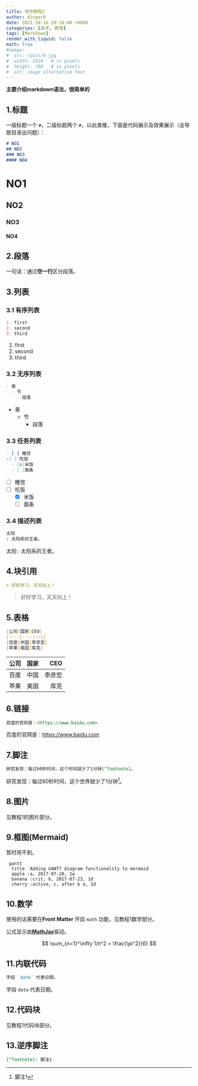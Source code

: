 ```yaml
---
title: 写作教程2
author: dinger0
date: 2021-10-16 20:10:00 +0800
categories: [技术, 教程]
tags: [MarkDown]
render_with_liquid: false
math: true
#image:
#  src: /pics/0.jpg
#  width: 1024   # in pixels
#  height: 768   # in pixels
#  alt: image alternative text
---
```


**主要介绍markdown语法，很简单的**

## 1.标题
一级标题一个 `#`，二级标题两个 `#`，以此类推，下面是代码展示及效果展示（会导致目录出问题）：


```markdown
# NO1
## NO2
### NO3
#### NO4
```

# NO1
## NO2
### NO3
#### NO4

## 2.段落

一句话：通过**空一行**区分段落。

## 3.列表

### 3.1 有序列表

```markdown
1. first
2. second
3. third
```
1. first
2. second
3. third

### 3.2 无序列表

```markdown
- 章
  - 节
    - 段落
```

- 章
  - 节
    - 段落

### 3.3 任务列表

```markdown
- [ ] 睡觉
-[ ] 吃饭
  - [x]米饭
  - [ ]面条
```

- [ ] 睡觉
- [ ] 吃饭
  - [x] 米饭
  - [ ] 面条
  
### 3.4 描述列表

```markdown
太阳
: 太阳系的王者。
```

太阳
: 太阳系的王者。

## 4.块引用

```markdown
> 好好学习，天天向上！
```

> 好好学习，天天向上！

## 5.表格

```markdown
|公司|国家|CEO|
|:---|:---|--:|
|百度|中国|李彦宏|
|苹果|美国|库克|
```

|公司|国家|CEO|
|:---|:---|--:|
|百度|中国|李彦宏|
|苹果|美国|库克|

## 6.链接

```markdown
百度的官网是：<https://www.baidu.com>
```

百度的官网是：<https://www.baidu.com>

## 7.脚注

```markdown
研究发现：每过60秒时间，这个时间就少了1分钟[^footnote]。

```

研究发现：每过60秒时间，这个世界就少了1分钟[^footnote]。

## 8.图片

见教程1的图片部分。

## 9.框图(Mermaid)

暂时用不到。

```mermaid
 gantt
  title  Adding GANTT diagram functionality to mermaid
  apple :a, 2017-07-20, 1w
  banana :crit, b, 2017-07-23, 1d
  cherry :active, c, after b a, 1d
```

## 10.数学

使用的话需要在**Front Matter** 开启 `math` 功能，见教程1数学部分。

公式显示由[**MathJax**](https://www.mathjax.org)驱动。

$$ \sum_{n=1}^\infty 1/n^2 = \frac{\pi^2}{6} $$

## 11.内联代码

```markdown
字段 `date` 代表日期。

```

字段 `date` 代表日期。

## 12.代码块

见教程1代码块部分。

## 13.逆序脚注

```markdown
[^footnote]: 脚注1
```

[^footnote]: 脚注1





















